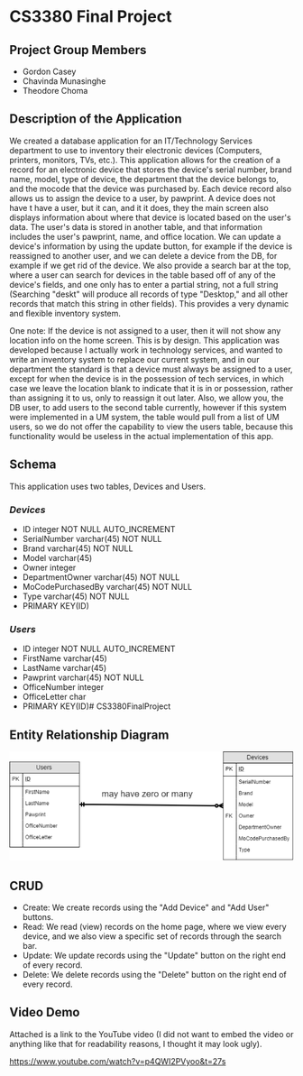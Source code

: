 # **CS3380 Final Project**

## **Project Group Members**
* Gordon Casey
* Chavinda Munasinghe
* Theodore Choma

## **Description of the Application**

We created a database application for an IT/Technology Services department to use to inventory their electronic devices (Computers, printers, monitors, TVs, etc.). This application allows for the creation of a record for an electronic device that stores the device's serial number, brand name, model, type of device, the department that the device belongs to, and the mocode that the device was purchased by. Each device record also allows us to assign the device to a user, by pawprint. A device does not have t have a user, but it can, and it it does, they the main screen also displays information about where that device is located based on the user's data. The user's data is stored in another table, and that information includes the user's pawprint, name, and office location. We can update a device's information by using the update button, for example if the device is reassigned to another user, and we can delete a device from the DB, for example if we get rid of the device. We also provide a search bar at the top, where a user can search for devices in the table based off of any of the device's fields, and one only has to enter a partial string, not a full string (Searching "deskt" will produce all records of type "Desktop," and all other records that match this string in other fields). This provides a very dynamic and flexible inventory system.

One note: If the device is not assigned to a user, then it will not show any location info on the home screen. This is by design. This application was developed because I actually work in technology services, and wanted to write an inventory system to replace our current system, and in our department the standard is that a device must always be assigned to a user, except for when the device is in the possession of tech services, in which case we leave the location blank to indicate that it is in or possession, rather than assigning it to us, only to reassign it out later. Also, we allow you, the DB user, to add users to the second table currently, however if this system were implemented in a UM system, the table would pull from a list of UM users, so we do not offer the capability to view the users table, because this functionality would be useless in the actual implementation of this app.

## **Schema**
This application uses two tables, Devices and Users.

### _Devices_

* ID integer NOT NULL AUTO_INCREMENT
* SerialNumber varchar(45) NOT NULL
* Brand varchar(45) NOT NULL
* Model varchar(45)
* Owner integer
* DepartmentOwner varchar(45) NOT NULL
* MoCodePurchasedBy varchar(45) NOT NULL
* Type varchar(45) NOT NULL
* PRIMARY KEY(ID)

### _Users_

* ID integer NOT NULL AUTO_INCREMENT
* FirstName varchar(45)
* LastName varchar(45)
* Pawprint varchar(45) NOT NULL
* OfficeNumber integer
* OfficeLetter char
* PRIMARY KEY(ID)# CS3380FinalProject

## Entity Relationship Diagram
![](https://github.com/Gordon-Casey/CS3380FinalProject/blob/master/CS3380%20Final%20Project%20ERD.png)


## CRUD

* Create: We create records using the "Add Device" and "Add User" buttons.
* Read: We read (view) records on the home page, where we view every device, and we also view a specific set of records through the search bar.
* Update: We update records using the "Update" button on the right end of every record.
* Delete: We delete records using the "Delete" button on the right end of every record.

## Video Demo

Attached is a link to the YouTube video (I did not want to embed the video or anything like that for readability reasons, I thought it may look ugly).

https://www.youtube.com/watch?v=p4QWI2PVyoo&t=27s


